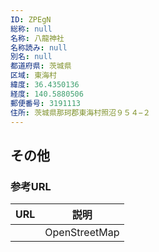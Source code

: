 ```yaml
---
ID: ZPEgN
総称: null
名称: 八龍神社
名称読み: null
別名: null
都道府県: 茨城県
区域: 東海村
緯度: 36.4350136
経度: 140.5880506
郵便番号: 3191113
住所: 茨城県那珂郡東海村照沼９５４−２
---
```


## その他

### 参考URL

| URL | 説明          |
| --- | ------------- |
|     | OpenStreetMap |
